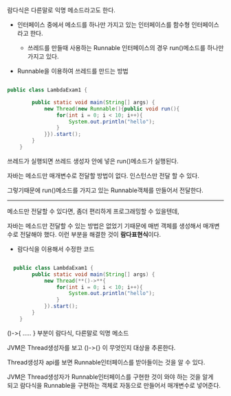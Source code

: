 람다식은 다른말로 익명 메소드라고도 한다.

* 인터페이스 중에서 메소드를 하나만 가지고 있는 인터페이스를 함수형 인터페이스라고 한다.
  * 쓰레드를 만들때 사용하는 Runnable 인터페이스의 경우 run()메소드를 하나만 가지고 있다.

* Runnable을 이용하여 쓰레드를 만드는 방법

```java

public class LambdaExam1 {

        public static void main(String[] args) {
            new Thread(new Runnable(){public void run(){
                for(int i = 0; i < 10; i++){
                    System.out.println("hello");
                }
            }}).start();
        }   
    }

```

쓰레드가 실행되면 쓰레드 생성자 안에 넣은 run()메소드가 실행된다.

자바는 메소드만 매개변수로 전달할 방법이 없다. 인스턴스만 전달 할 수 있다.

그렇기때문에 run()메소드를 가지고 있는 Runnable객체를 만들어서 전달한다.

---

메소드만 전달할 수 있다면, 좀더 편리하게 프로그래밍할 수 있을텐데,

자바는 메소드만 전달할 수 있는 방법은 없었기 기때문에 매번 객체를 생성해서 매개변수로 전달해야 했다. 이런 부분을 해결한 것이 **람다표현식**이다.

* 람다식을 이용해서 수정한 코드

```java

  public class LambdaExam1 {  
        public static void main(String[] args) {
            new Thread(**()->**{
                for(int i = 0; i < 10; i++){
                    System.out.println("hello");
                }
            }).start();
        }   
    }
```

()->{ ..... } 부분이 람다식, 다른말로 익명 메소드

JVM은 Thread생성자를 보고 ()->{} 이 무엇인지 대상을 추론한다.

Thread생성자 api를 보면 Runnable인터페이스를 받아들이는 것을 알 수 있다.

JVM은 Thread생성자가 Runnable인터페이스를 구현한 것이 와야 하는 것을 알게 <br/>
되고 람다식을 Runnable을 구현하는 객체로 자동으로 만들어서 매개변수로 넣어준다.
